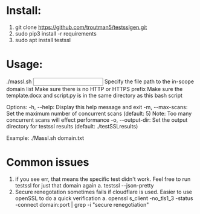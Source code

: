 # Install:
1. git clone https://github.com/troutman5/testsslgen.git
2. sudo pip3 install -r requirements
3. sudo apt install testssl

# Usage:
  ./massl.sh <options> <input file>
  Specify the file path to the in-scope domain list
  Make sure there is no HTTP or HTTPS prefix
  Make sure the template.docx and script.py is in the same directory as this bash script

Options:
  -h, --help:         Display this help message and exit
  -m, --max-scans:    Set the maximum number of concurrent scans (default: 5)
                      Note: Too many concurrent scans will effect performance
  -o, --output-dir:   Set the output directory for testssl results (default: ./testSSLresults)

Example:
  ./Massl.sh domain.txt

# Common issues
  1. if you see err, that means the specific test didn't work. Feel free to run testssl for just that domain again
    a. testssl --json-pretty <domain>
  2. Secure renegotation sometimes fails if cloudflare is used. Easier to use openSSL to do a quick verification
    a. openssl s_client -no_tls1_3 -status -connect domain:port | grep -i "secure renegotiation"
  
  

